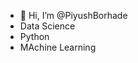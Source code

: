 - 👋 Hi, I’m @PiyushBorhade
- Data Science
- Python
- MAchine Learning


<!---
PiyushBorhade/PiyushBorhade is a ✨ special ✨ repository because its `README.md` (this file) appears on your GitHub profile.
You can click the Preview link to take a look at your changes.
--->
